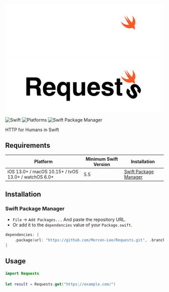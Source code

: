 ![Requests](https://raw.githubusercontent.com/Mercen-Lee/Requests/main/Resources/RequestsLogoDark.png#gh-dark-mode-only)
![Requests](https://raw.githubusercontent.com/Mercen-Lee/Requests/main/Resources/RequestsLogoLight.png#gh-light-mode-only)

![Swift](https://img.shields.io/badge/Swift-5.5_5.6_5.7_5.8-Orange?style=flat-square)
![Platforms](https://img.shields.io/badge/Platforms-macOS_iOS_tvOS_watchOS-yellowgreen?style=flat-square)
![Swift Package Manager](https://img.shields.io/badge/Swift_Package_Manager-compatible-orange?style=flat-square)

HTTP for Humans in Swift

## Requirements
| Platform | Minimum Swift Version | Installation |
| --- | --- | --- |
| iOS 13.0+ / macOS 10.15+ / tvOS 13.0+ / watchOS 6.0+ | 5.5 | [Swift Package Manager](#swift-package-manager) |

## Installation
### Swift Package Manager
- `File` -> `Add Packages...` And paste the repository URL.
- Or add it to the `dependencies` value of your `Package.swift`.
```swift
dependencies: [
    .package(url: "https://github.com/Mercen-Lee/Requests.git", .branch("main"))
]
```

## Usage
```swift
import Requests

let result = Requests.get("https://example.com/")
```
